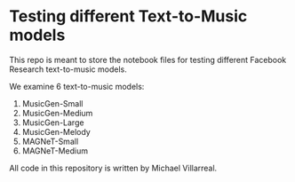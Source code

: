 # Testing different Text-to-Music models

This repo is meant to store the notebook files for testing different Facebook Research text-to-music models.

We examine 6 text-to-music models: 
1. MusicGen-Small
2. MusicGen-Medium
3. MusicGen-Large
4. MusicGen-Melody
5. MAGNeT-Small
6. MAGNeT-Medium

All code in this repository is written by Michael Villarreal.

